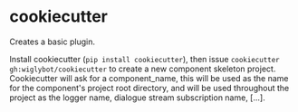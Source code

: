 # cookiecutter

Creates a basic plugin.

Install cookiecutter (`pip install cookiecutter`), then issue `cookiecutter gh:wiglybot/cookiecutter` to create a new component skeleton project. Cookiecutter will ask for a component_name, this will be used as the name for the component's project root directory, and will be used throughout the project as the logger name, dialogue stream subscription name, [...].
